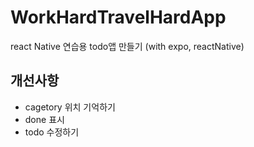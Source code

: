 # WorkHardTravelHardApp
react Native 연습용 todo앱 만들기 (with expo, reactNative)

## 개선사항
- cagetory 위치 기억하기
- done 표시
- todo 수정하기